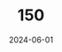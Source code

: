 ---
title: "150"
date: 2024-06-01
type: portfolio
image: "images/projects/femme fit/01.jpeg"
category: ["CATEGORIA"]
project_images: ["images/projects/femme fit/01.jpeg"]
---